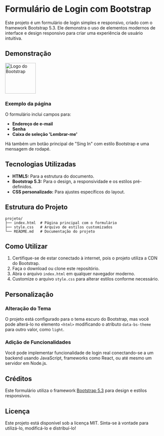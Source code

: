 # Formulário de Login com Bootstrap

Este projeto é um formulário de login simples e responsivo, criado com o framework Bootstrap 5.3. Ele demonstra o uso de elementos modernos de interface e design responsivo para criar uma experiência de usuário intuitiva.

## Demonstração

<img src="https://getbootstrap.com/docs/5.3/assets/brand/bootstrap-logo.svg" alt="Logo do Bootstrap" width="100">

### Exemplo da página

O formulário inclui campos para:
- **Endereço de e-mail**
- **Senha**
- **Caixa de seleção 'Lembrar-me'**

Há também um botão principal de "Sing In" com estilo Bootstrap e uma mensagem de rodapé.

## Tecnologias Utilizadas

- **HTML5:** Para a estrutura do documento.
- **Bootstrap 5.3:** Para o design, a responsividade e os estilos pré-definidos.
- **CSS personalizado:** Para ajustes específicos do layout.

## Estrutura do Projeto

```
projeto/
├── index.html  # Página principal com o formulário
├── style.css   # Arquivo de estilos customizados
└── README.md   # Documentação do projeto
```

## Como Utilizar

1. Certifique-se de estar conectado à internet, pois o projeto utiliza a CDN do Bootstrap.
2. Faça o download ou clone este repositório.
3. Abra o arquivo `index.html` em qualquer navegador moderno.
4. Customize o arquivo `style.css` para alterar estilos conforme necessário.

## Personalização

### Alteração do Tema
O projeto está configurado para o tema escuro do Bootstrap, mas você pode alterá-lo no elemento `<html>` modificando o atributo `data-bs-theme` para outro valor, como `light`.

### Adição de Funcionalidades
Você pode implementar funcionalidade de login real conectando-se a um backend usando JavaScript, frameworks como React, ou até mesmo um servidor em Node.js.

## Créditos

Este formulário utiliza o framework [Bootstrap 5.3](https://getbootstrap.com/) para design e estilos responsivos.

## Licença

Este projeto está disponível sob a licença MIT. Sinta-se à vontade para utilizá-lo, modificá-lo e distribuí-lo!
```